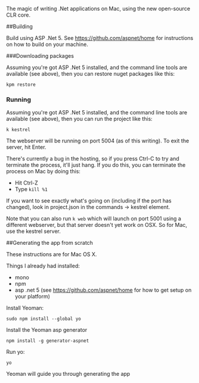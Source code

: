 The magic of writing .Net applications on Mac, using the new open-source CLR core.


##Building

Build using ASP .Net 5. See https://github.com/aspnet/home for instructions on how to
build on your machine.


###Downloading packages

Assuming you're got ASP .Net 5 installed, and the command line tools are available (see above), then you can restore nuget packages like this:

```
kpm restore
```

### Running

Assuming you're got ASP .Net 5 installed, and the command line tools are available (see above), then you can run the project like this:

```
k kestrel
```

The webserver will be running on port 5004 (as of this writing). To exit the server, hit Enter.

There's currently a bug in the hosting, so if you press Ctrl-C to try and terminate the process, it'll just hang. If you do this, you can terminate the process on Mac by doing this:
- Hit Ctrl-Z
- Type `kill %1`


If you want to see exactly what's going on (including if the port has changed), look in project.json in the commands -> kestrel element.

Note that you can also run `k web` which will launch on port 5001 using a different webserver, but that server doesn't yet work on OSX. So for Mac, use the kestrel server.


##Generating the app from scratch

These instructions are for Mac OS X.

Things I already had installed:
- mono
- npm
- asp .net 5 (see https://github.com/aspnet/home for how to get setup on your platform)

Install Yeoman:

```
sudo npm install --global yo
```

Install the Yeoman asp generator
```    
npm install -g generator-aspnet
```

Run yo:
```
yo
```

Yeoman will guide you through generating the app
